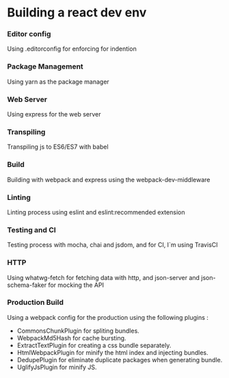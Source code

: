 # Building a react dev env

### Editor config

Using .editorconfig for enforcing for indention

### Package Management
 
Using yarn as the package manager

### Web Server

Using express for the web server

### Transpiling

Transpiling js to ES6/ES7 with babel

### Build

Building with webpack and express using the webpack-dev-middleware

### Linting

Linting process using eslint and eslint:recommended extension
 
### Testing and CI

Testing process with mocha, chai and jsdom, and for CI, I`m using TravisCI  

### HTTP

Using whatwg-fetch for fetching data with http, and json-server and json-schema-faker for mocking the API

### Production Build 

Using a webpack config for the production using the following plugins :

   - CommonsChunkPlugin for spliting bundles.
   - WebpackMd5Hash for cache bursting.
   - ExtractTextPlugin for creating a css bundle separately.
   - HtmlWebpackPlugin for minify the html index and injecting bundles.
   - DedupePlugin for eliminate duplicate packages when generating bundle.
   - UglifyJsPlugin for minify JS.
